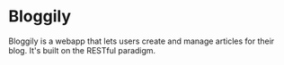 # Bloggily
Bloggily is a webapp  that lets users create and manage articles for their blog. It's built on the RESTful paradigm.
